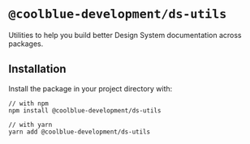 # `@coolblue-development/ds-utils`

Utilities to help you build better Design System documentation across packages.

## Installation

Install the package in your project directory with:

```
// with npm
npm install @coolblue-development/ds-utils

// with yarn
yarn add @coolblue-development/ds-utils
```
